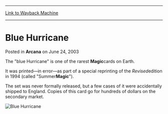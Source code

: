 
---
[Link to Wayback Machine](https://web.archive.org/web/20201112013351/https://magic.wizards.com/en/articles/archive/arcana/blue-hurricane-2003-06-24)

[_metadata_:description]:- "The `blue Hurricane` is one of the rarest Magic cards on Earth."
[_metadata_:generator]:- "Drupal 7 (http://drupal.org)"
[_metadata_:node]:- "353891"
[_metadata_:publish_date]:- "2003-06-24"
[_metadata_:source]:- "div-main-content"
[_metadata_:title]:- "Blue Hurricane"
[_metadata_:wayback_capture_timestamp]:- "2020-11-12 01:33:51"
[_metadata_:wayback_raw_url]:- "https://web.archive.org/web/20201112013351id_/https://magic.wizards.com/en/articles/archive/arcana/blue-hurricane-2003-06-24"
[_metadata_:wayback_url]:- "https://magic.wizards.com/en/articles/archive/arcana/blue-hurricane-2003-06-24"
---


Blue Hurricane
==============



 Posted in **Arcana**
 on June 24, 2003 










The "blue Hurricane" is one of the rarest **Magic**cards on Earth.


It was printed—in error—as part of a special reprinting of the *Revised*edition in 1994 (called "Summer**Magic**").


The set was never formally released, but a few cases of it were accidentally shipped to England. Copies of this card go for hundreds of dollars on the secondary market.


![Blue Hurricane](https://media.wizards.com/legacy/global/images/mtgcom_arcana_375_pic1_en.jpg)







